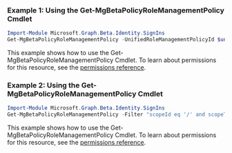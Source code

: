 ### Example 1: Using the Get-MgBetaPolicyRoleManagementPolicy Cmdlet
```powershell
Import-Module Microsoft.Graph.Beta.Identity.SignIns
Get-MgBetaPolicyRoleManagementPolicy -UnifiedRoleManagementPolicyId $unifiedRoleManagementPolicyId
```
This example shows how to use the Get-MgBetaPolicyRoleManagementPolicy Cmdlet.
To learn about permissions for this resource, see the [permissions reference](/graph/permissions-reference).
### Example 2: Using the Get-MgBetaPolicyRoleManagementPolicy Cmdlet
```powershell
Import-Module Microsoft.Graph.Beta.Identity.SignIns
Get-MgBetaPolicyRoleManagementPolicy -Filter "scopeId eq '/' and scopeType eq 'DirectoryRole'" 
```
This example shows how to use the Get-MgBetaPolicyRoleManagementPolicy Cmdlet.
To learn about permissions for this resource, see the [permissions reference](/graph/permissions-reference).
